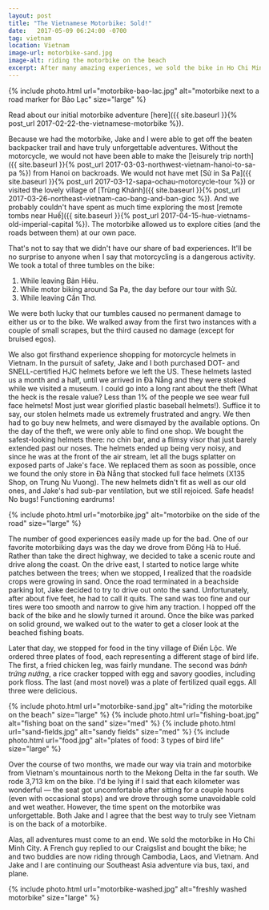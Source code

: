 ```yaml
---
layout: post
title: "The Vietnamese Motorbike: Sold!"
date:   2017-05-09 06:24:00 -0700
tag: vietnam
location: Vietnam
image-url: motorbike-sand.jpg
image-alt: riding the motorbike on the beach
excerpt: After many amazing experiences, we sold the bike in Ho Chi Minh City.
---
```

<div class='img-gallery'>
{% include photo.html url="motorbike-bao-lac.jpg" alt="motorbike next to a road marker for Bảo Lạc" size="large" %}
</div>

Read about our initial motorbike adventure [here]({{ site.baseurl }}{% post_url 2017-02-22-the-vietnamese-motorbike %}).

Because we had the motorbike, Jake and I were able to get off the beaten backpacker trail and have truly unforgettable adventures. Without the motorcycle, we would not have been able to make the [leisurely trip north]({{ site.baseurl }}{% post_url 2017-03-03-northwest-vietnam-hanoi-to-sa-pa %}) from Hanoi on backroads. We would not have met [Sử in Sa Pa]({{ site.baseurl }}{% post_url 2017-03-12-sapa-ochau-motorcycle-tour %}) or visited the lovely village of [Trùng Khánh]({{ site.baseurl }}{% post_url 2017-03-26-northeast-vietnam-cao-bang-and-ban-gioc %}). And we probably couldn't have spent as much time exploring the most [remote tombs near Huế]({{ site.baseurl }}{% post_url 2017-04-15-hue-vietnams-old-imperial-capital %}). The motorbike allowed us to explore cities (and the roads between them) at our own pace.

That's not to say that we didn't have our share of bad experiences. It'll be no surprise to anyone when I say that motorcycling is a dangerous activity. We took a total of three tumbles on the bike:

1. While leaving Bản Hiêu.
2. While motor biking around Sa Pa, the day before our tour with Sử.
3. While leaving Cần Thơ.

We were both lucky that our tumbles caused no permanent damage to either us or to the bike. We walked away from the first two instances with a couple of small scrapes, but the third caused no damage (except for bruised egos).

We also got firsthand experience shopping for motorcycle helmets in Vietnam. In the pursuit of safety, Jake and I both purchased DOT- and SNELL-certified HJC helmets before we left the US. These helmets lasted us a month and a half, until we arrived in Đà Nẵng and they were stoked while we visited a museum. I could go into a long rant about the theft (What the heck is the resale value? Less than 1% of the people we see wear full face helmets! Most just wear glorified plastic baseball helmets!). Suffice it to say, our stolen helmets made us extremely frustrated and angry. We then had to go buy new helmets, and were dismayed by the available options. On the day of the theft, we were only able to find one shop. We bought the safest-looking helmets there: no chin bar, and a flimsy visor that just barely extended past our noses. The helmets ended up being very noisy, and since he was at the front of the air stream, let all the bugs splatter on exposed parts of Jake's face. We replaced them as soon as possible, once we found the only store in Đà Nẵng that stocked full face helmets (X135 Shop, on Trung Nu Vuong). The new helmets didn't fit as well as our old ones, and Jake's had sub-par ventilation, but we still rejoiced. Safe heads! No bugs! Functioning eardrums!

<div class='img-gallery'>
{% include photo.html url="motorbike.jpg" alt="motorbike on the side of the road" size="large" %}
</div>

The number of good experiences easily made up for the bad. One of our favorite motorbiking days was the day we drove from Đông Hà to Huế. Rather than take the direct highway, we decided to take a scenic route and drive along the coast. On the drive east, I started to notice large white patches between the trees; when we stopped, I realized that the roadside crops were growing in sand. Once the road terminated in a beachside parking lot, Jake decided to try to drive out onto the sand. Unfortunately, after about five feet, he had to call it quits. The sand was too fine and our tires were too smooth and narrow to give him any traction. I hopped off the back of the bike and he slowly turned it around. Once the bike was parked on solid ground, we walked out to the water to get a closer look at the beached fishing boats.

Later that day, we stopped for food in the tiny village of Điền Lộc. We ordered three plates of food, each representing a different stage of bird life. The first, a fried chicken leg, was fairly mundane. The second was _bánh trứng nướng_, a rice cracker topped with egg and savory goodies, including pork floss. The last (and most novel) was a plate of fertilized quail eggs. All three were delicious.

<div class='img-gallery'>
{% include photo.html url="motorbike-sand.jpg" alt="riding the motorbike on the beach" size="large" %}
{% include photo.html url="fishing-boat.jpg" alt="fishing boat on the sand" size="med" %}
{% include photo.html url="sand-fields.jpg" alt="sandy fields" size="med" %}
{% include photo.html url="food.jpg" alt="plates of food: 3 types of bird life" size="large" %}
</div>

Over the course of two months, we made our way via train and motorbike from Vietnam's mountainous north to the Mekong Delta in the far south. We rode 3,713 km on the bike. I'd be lying if I said that each kilometer was wonderful — the seat got uncomfortable after sitting for a couple hours (even with occasional stops) and we drove through some unavoidable cold and wet weather. However, the time spent on the motorbike was unforgettable. Both Jake and I agree that the best way to truly see Vietnam is on the back of a motorbike.

Alas, all adventures must come to an end. We sold the motorbike in Ho Chi Minh City. A French guy replied to our Craigslist and bought the bike; he and two buddies are now riding through Cambodia, Laos, and Vietnam. And Jake and I are continuing our Southeast Asia adventure via bus, taxi, and plane.

<div class='img-gallery'>
{% include photo.html url="motorbike-washed.jpg" alt="freshly washed motorbike" size="large" %}
</div>
